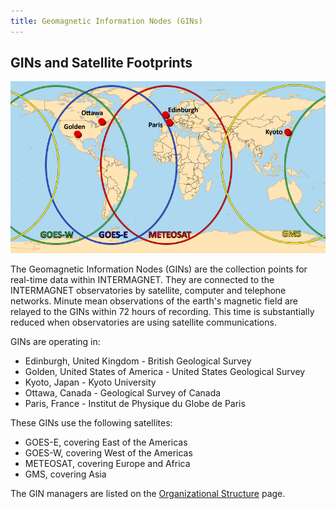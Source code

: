 ```yaml
---
title: Geomagnetic Information Nodes (GINs)
---
```


## GINs and Satellite Footprints

![Map of GINs](images/ginmap-eng.png)

The Geomagnetic Information Nodes (GINs) are the collection points for real-time data within INTERMAGNET. They are connected to the INTERMAGNET observatories by satellite, computer and telephone networks. Minute mean observations of the earth's magnetic field are relayed to the GINs within 72 hours of recording. This time is substantially reduced when observatories are using satellite communications.

GINs are operating in:

- Edinburgh, United Kingdom - British Geological Survey
- Golden, United States of America - United States Geological Survey
- Kyoto, Japan - Kyoto University
- Ottawa, Canada - Geological Survey of Canada
- Paris, France - Institut de Physique du Globe de Paris

These GINs use the following satellites:

- GOES-E, covering East of the Americas
- GOES-W, covering West of the Americas
- METEOSAT, covering Europe and Africa
- GMS, covering Asia

The GIN managers are listed on the [Organizational Structure](structure.md) page.
